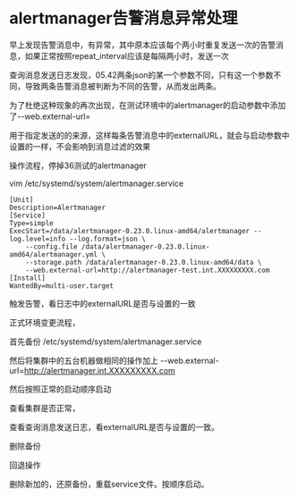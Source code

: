 # alertmanager告警消息异常处理
早上发现告警消息中，有异常，其中原本应该每个两小时重复发送一次的告警消息，如果正常按照repeat_interval应该是每隔两小时，发送一次

查询消息发送日志发现，05.42两条json的某一个参数不同，只有这一个参数不同，导致两条告警消息被判断为不同的告警，从而发出两条。

为了杜绝这种现象的再次出现，在测试环境中的alertmanager的启动参数中添加了--web.external-url=

用于指定发送的的来源，这样每条告警消息中的externalURL，就会与启动参数中设置的一样，不会影响到消息过滤的效果



操作流程，停掉36测试的alertmanager

vim /etc/systemd/system/alertmanager.service

```
[Unit]
Description=Alertmanager
[Service]
Type=simple
ExecStart=/data/alertmanager-0.23.0.linux-amd64/alertmanager --log.level=info --log.format=json \
    --config.file /data/alertmanager-0.23.0.linux-amd64/alertmanager.yml \
    --storage.path /data/alertmanager-0.23.0.linux-amd64/data \
    --web.external-url=http://alertmanager-test.int.XXXXXXXXX.com
[Install]
WantedBy=multi-user.target
```



触发告警，看日志中的externalURL是否与设置的一致





正式环境变更流程，

首先备份 /etc/systemd/system/alertmanager.service

然后将集群中的五台机器做相同的操作加上    --web.external-url=http://alertmanager.int.XXXXXXXXX.com

然后按照正常的启动顺序启动

查看集群是否正常，

查看查询消息发送日志，看externalURL是否与设置的一致。

删除备份



回退操作

删除新加的，还原备份，重载service文件。按顺序启动。

